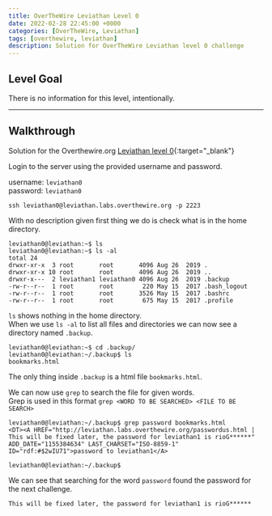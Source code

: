 ```yaml
---
title: OverTheWire Leviathan Level 0
date: 2022-02-28 22:45:00 +0000
categories: [OverTheWire, Leviathan]
tags: [overthewire, leviathan]
description: Solution for OverTheWire Leviathan level 0 challenge
---
```


## Level Goal  

There is no information for this level, intentionally.

---

## Walkthrough  

Solution for the Overthewire.org [Leviathan level 0](https://overthewire.org/wargames/leviathan/leviathan0.html){:target="\_blank"}

Login to the server using the provided username and password.  

username: `leviathan0`  
password: `leviathan0`

```ssh
ssh leviathan0@leviathan.labs.overthewire.org -p 2223
```

With no description given first thing we do is check what is in the home directory.

```console
leviathan0@leviathan:~$ ls 
leviathan0@leviathan:~$ ls -al
total 24
drwxr-xr-x  3 root       root       4096 Aug 26  2019 .
drwxr-xr-x 10 root       root       4096 Aug 26  2019 ..
drwxr-x---  2 leviathan1 leviathan0 4096 Aug 26  2019 .backup
-rw-r--r--  1 root       root        220 May 15  2017 .bash_logout
-rw-r--r--  1 root       root       3526 May 15  2017 .bashrc
-rw-r--r--  1 root       root        675 May 15  2017 .profile
```

`ls` shows nothing in the home directory.  
When we use `ls -al` to list all files and directories we can now see a directory named `.backup`.

```console
leviathan0@leviathan:~$ cd .backup/
leviathan0@leviathan:~/.backup$ ls
bookmarks.html
```

The only thing inside `.backup` is a html file `bookmarks.html`.

We can now use `grep` to search the file for given words.  
Grep is used in this format `grep <WORD TO BE SEARCHED> <FILE TO BE SEARCH>`

```console
leviathan0@leviathan:~/.backup$ grep password bookmarks.html
<DT><A HREF="http://leviathan.labs.overthewire.org/passwordus.html | This will be fixed later, the password for leviathan1 is rioG******" ADD_DATE="1155384634" LAST_CHARSET="ISO-8859-1" ID="rdf:#$2wIU71">password to leviathan1</A> 

leviathan0@leviathan:~/.backup$
```

We can see that searching for the word `password` found the password for the next challenge.

```text
This will be fixed later, the password for leviathan1 is rioG******
```
